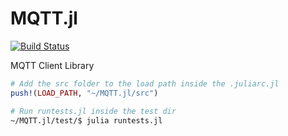# MQTT.jl

[![Build Status](https://travis-ci.org/kivaari/MQTT.jl.svg?branch=master)](https://travis-ci.org/kivaari/MQTT.jl)

MQTT Client Library

```julia
# Add the src folder to the load path inside the .juliarc.jl
push!(LOAD_PATH, "~/MQTT.jl/src")
```

```sh
# Run runtests.jl inside the test dir
~/MQTT.jl/test/$ julia runtests.jl
```
